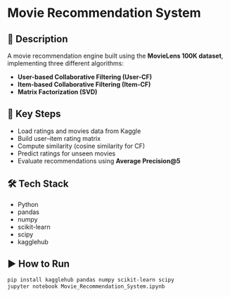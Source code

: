 # Movie Recommendation System

## 📌 Description
A movie recommendation engine built using the **MovieLens 100K dataset**, implementing three different algorithms:
- **User-based Collaborative Filtering (User-CF)**
- **Item-based Collaborative Filtering (Item-CF)**
- **Matrix Factorization (SVD)**

## 🔹 Key Steps
- Load ratings and movies data from Kaggle  
- Build user–item rating matrix  
- Compute similarity (cosine similarity for CF)  
- Predict ratings for unseen movies  
- Evaluate recommendations using **Average Precision@5**  

## 🛠 Tech Stack
- Python  
- pandas  
- numpy  
- scikit-learn  
- scipy  
- kagglehub

## ▶️ How to Run
```bash
pip install kagglehub pandas numpy scikit-learn scipy
jupyter notebook Movie_Recommendation_System.ipynb
```
